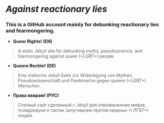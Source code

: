 #  _Against reactionary lies_

### This is a GitHub account mainly for debunking reactionary lies and fearmongering.

- **Queer Rights! (EN)** 
> A static Jekyll site for debunking myths, pseudoscience, and fearmongering against queer (=LGBT+) people.
- **Queere Rechte! (DE)** 
> Eine statische Jekyll Seite zur Widerlegung von Mythen, Pseudowissenschaft und Panikmache gegen queere (=LGBT+) Menschen.
- **Права квирам! (РУС)** 
> Статный сайт сделанный с Jekyll для опровержения мифов, псевдонауки и тактик запугивания против квирных (=ЛГБТ+) людей.
